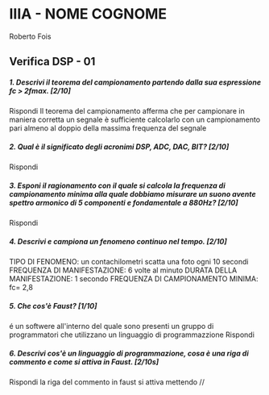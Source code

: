 # IIIA - NOME COGNOME
Roberto Fois
## Verifica DSP - 01

##### 1. Descrivi il teorema del campionamento partendo dalla sua espressione _fc > 2fmax_. [2/10]

Rispondi
Il teorema del campionamento afferma che per campionare in maniera corretta un segnale è sufficiente calcolarlo con un campionamento pari almeno al doppio della massima frequenza del segnale
##### 2. Qual è il significato degli acronimi _DSP_, _ADC_, _DAC_, _BIT_? [2/10]

Rispondi

##### 3. Esponi il ragionamento con il quale si calcola la frequenza di campionamento minima alla quale dobbiamo misurare un suono avente spettro armonico di 5 componenti e fondamentale a _880Hz_? [2/10]

Rispondi

##### 4. Descrivi e campiona un fenomeno continuo nel tempo. [2/10]

TIPO DI FENOMENO:
un contachilometri scatta una foto ogni 10 secondi 
FREQUENZA DI MANIFESTAZIONE:
6 volte al minuto
DURATA DELLA MANIFESTAZIONE:
1 secondo
FREQUENZA DI CAMPIONAMENTO MINIMA:
fc= 2,8
##### 5. Che cos'è _Faust_? [1/10]
é un softwere all'interno del quale sono presenti un gruppo di programmatori che utilizzano un linguaggio di programmazzione
Rispondi

##### 6. Descrivi cos'è un linguaggio di programmazione, cosa è una riga di commento e come si attiva in _Faust_. [2/10s]

Rispondi
la riga del commento in faust si attiva mettendo //
